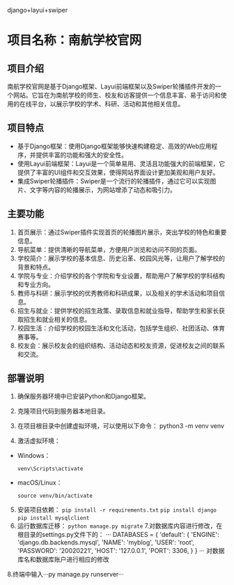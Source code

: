 
django+layui+swiper
# 项目名称：南航学校官网

## 项目介绍
南航学校官网是基于Django框架、Layui前端框架以及Swiper轮播插件开发的一个网站。它旨在为南航学校的师生、校友和访客提供一个信息丰富、易于访问和使用的在线平台，以展示学校的学术、科研、活动和其他相关信息。

## 项目特点
- 基于Django框架：使用Django框架能够快速构建稳定、高效的Web应用程序，并提供丰富的功能和强大的安全性。
- 使用Layui前端框架：Layui是一个简单易用、灵活且功能强大的前端框架，它提供了丰富的UI组件和交互效果，使得网站界面设计更加美观和用户友好。
- 集成Swiper轮播插件：Swiper是一个流行的轮播插件，通过它可以实现图片、文字等内容的轮播展示，为网站增添了动态和吸引力。

## 主要功能
1. 首页展示：通过Swiper插件实现首页的轮播图片展示，突出学校的特色和重要信息。
2. 导航菜单：提供清晰的导航菜单，方便用户浏览和访问不同的页面。
3. 学校简介：展示学校的基本信息、历史沿革、校园风光等，让用户了解学校的背景和特点。
4. 学院与专业：介绍学校的各个学院和专业设置，帮助用户了解学校的学科结构和专业方向。
5. 教师与科研：展示学校的优秀教师和科研成果，以及相关的学术活动和项目信息。
6. 招生与就业：提供学校的招生政策、录取信息和就业指导，帮助学生和家长获取招生和就业相关的信息。
7. 校园生活：介绍学校的校园生活和文化活动，包括学生组织、社团活动、体育赛事等。
8. 校友会：展示校友会的组织结构、活动动态和校友资源，促进校友之间的联系和交流。

## 部署说明
1. 确保服务器环境中已安装Python和Django框架。
2. 克隆项目代码到服务器本地目录。
3. 在项目根目录中创建虚拟环境，可以使用以下命令：
python3 -m venv venv

4. 激活虚拟环境：
- Windows：
  ```
  venv\Scripts\activate
  ```
- macOS/Linux：
  ```
  source venv/bin/activate
  ```
5. 安装项目依赖：
```pip install -r requirements.txt```
```pip install django```
```pip install mysqlclient```
6. 运行数据库迁移：
```python manage.py migrate```
7.对数据库内容进行修改，在根目录的settings.py文件下的：
···
DATABASES = {
    'default': {
        'ENGINE': 'django.db.backends.mysql',
        'NAME': 'myblog',
        'USER': 'root',
        'PASSWORD': '20020221',
        'HOST': '127.0.0.1',
        'PORT': 3306,
    }
}
···
对数据库名和数据库账户进行相应的修改

8.终端中输入···py manage.py runserver···
